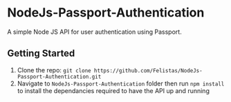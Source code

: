 # NodeJs-Passport-Authentication
A simple Node JS API for user authentication using Passport.

## Getting Started
1. Clone the repo:
`git clone https://github.com/Felistas/NodeJs-Passport-Authentication.git`
2. Navigate to `NodeJs-Passport-Authentication` folder then run `npm install` to install the dependancies required to have the API up and running


